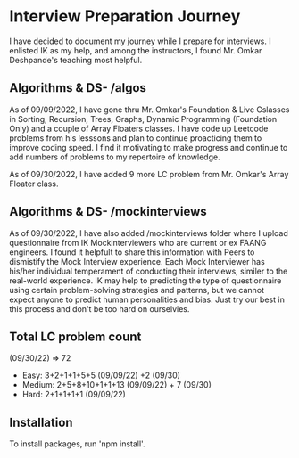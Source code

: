 # Interview Preparation Journey
I have decided to document my journey while I prepare for interviews.  I enlisted IK as my help, and among the instructors, I found Mr. Omkar Deshpande's teaching most helpful. 

## Algorithms & DS- /algos

As of 09/09/2022, I have gone thru Mr. Omkar's Foundation & Live Cslasses in Sorting, Recursion, Trees, Graphs, Dynamic Programming (Foundation Only) and a couple of Array Floaters classes.  I have code up Leetcode problems from his lesssons and plan to continue proacticing them to improve coding speed.  I find it motivating to make progress and continue to add numbers of problems to my repertoire of knowledge.

As of 09/30/2022, I have added 9 more LC problem from Mr. Omkar's Array Floater class. 

## Algorithms & DS- /mockinterviews

As of 09/30/2022, I have also added /mockinterviews folder where I upload questionnaire from IK Mockinterviewers who are current or ex FAANG engineers.  I found it helpfult to share this information with Peers to dismistify the Mock Interview experience.  Each Mock Interviewer has his/her individual temperament of conducting their interviews, similer to the real-world experience. IK may help to predicting the type of questionnaire using certain problem-solving strategies and patterns, but we cannot expect anyone to predict human personalities and bias.  Just try our best in this process and don't be too hard on ourselvies. 

## Total LC problem count

(09/30/22) => 72
- Easy: 3+2+1+1+5+5 (09/09/22) +2 (09/30)
- Medium: 2+5+8+10+1+1+13 (09/09/22) + 7 (09/30)
- Hard: 2+1+1+1+1 (09/09/22)

## Installation

To install packages, run 'npm install'.


